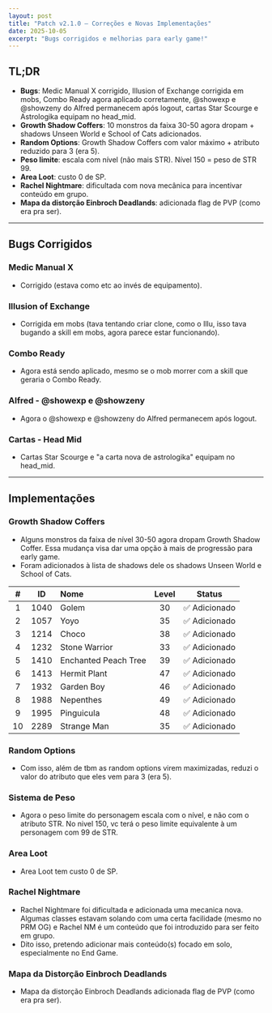 ```yaml
---
layout: post
title: "Patch v2.1.0 — Correções e Novas Implementações"
date: 2025-10-05
excerpt: "Bugs corrigidos e melhorias para early game!"
---
```


<div class="post-header">
  <div class="post-meta">

  </div>
</div>

## TL;DR
- **Bugs**: Medic Manual X corrigido, Illusion of Exchange corrigida em mobs, Combo Ready agora aplicado corretamente, @showexp e @showzeny do Alfred permanecem após logout, cartas Star Scourge e Astrologika equipam no head_mid.
- **Growth Shadow Coffers**: 10 monstros da faixa 30-50 agora dropam + shadows Unseen World e School of Cats adicionados.
- **Random Options**: Growth Shadow Coffers com valor máximo + atributo reduzido para 3 (era 5).
- **Peso limite**: escala com nível (não mais STR). Nível 150 = peso de STR 99.
- **Area Loot**: custo 0 de SP.
- **Rachel Nightmare**: dificultada com nova mecânica para incentivar conteúdo em grupo.
- **Mapa da distorção Einbroch Deadlands**: adicionada flag de PVP (como era pra ser).

---

## Bugs Corrigidos

### **Medic Manual X**
- Corrigido (estava como etc ao invés de equipamento).

### **Illusion of Exchange**
- Corrigida em mobs (tava tentando criar clone, como o Illu, isso tava bugando a skill em mobs, agora parece estar funcionando).

### **Combo Ready**
- Agora está sendo aplicado, mesmo se o mob morrer com a skill que geraria o Combo Ready.

### **Alfred - @showexp e @showzeny**
- Agora o @showexp e @showzeny do Alfred permanecem após logout.

### **Cartas - Head Mid**
- Cartas Star Scourge e "a carta nova de astrologika" equipam no head_mid.

---

## Implementações

### **Growth Shadow Coffers**
- Alguns monstros da faixa de nível 30-50 agora dropam Growth Shadow Coffer. Essa mudança visa dar uma opção à mais de progressão para early game.
- Foram adicionados à lista de shadows dele os shadows Unseen World e School of Cats.

| **#** | **ID** | **Nome** | **Level** | **Status** |
|:-----:|:------:|:---------|:---------:|:----------:|
| 1 | 1040 | Golem | 30 | ✅ Adicionado |
| 2 | 1057 | Yoyo | 35 | ✅ Adicionado |
| 3 | 1214 | Choco | 38 | ✅ Adicionado |
| 4 | 1232 | Stone Warrior | 33 | ✅ Adicionado |
| 5 | 1410 | Enchanted Peach Tree | 39 | ✅ Adicionado |
| 6 | 1413 | Hermit Plant | 47 | ✅ Adicionado |
| 7 | 1932 | Garden Boy | 46 | ✅ Adicionado |
| 8 | 1988 | Nepenthes | 49 | ✅ Adicionado |
| 9 | 1995 | Pinguicula | 48 | ✅ Adicionado |
| 10 | 2289 | Strange Man | 35 | ✅ Adicionado |

### **Random Options**
- Com isso, além de tbm as random options virem maximizadas, reduzi o valor do atributo que eles vem para 3 (era 5).

### **Sistema de Peso**
- Agora o peso limite do personagem escala com o nível, e não com o atributo STR. No nivel 150, vc terá o peso limite equivalente à um personagem com 99 de STR.

### **Area Loot**
- Area Loot tem custo 0 de SP.

### **Rachel Nightmare**
- Rachel Nightmare foi dificultada e adicionada uma mecanica nova. Algumas classes estavam solando com uma certa facilidade (mesmo no PRM OG) e Rachel NM é um conteúdo que foi introduzido para ser feito em grupo.
- Dito isso, pretendo adicionar mais conteúdo(s) focado em solo, especialmente no End Game.

### **Mapa da Distorção Einbroch Deadlands**
- Mapa da distorção Einbroch Deadlands adicionada flag de PVP (como era pra ser).
